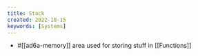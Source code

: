```yaml
---
title: Stack
created: 2022-10-15
keywords: [Systems]
---
```


- #[[ad6a-memory]] area used for storing stuff in [[Functions]]
